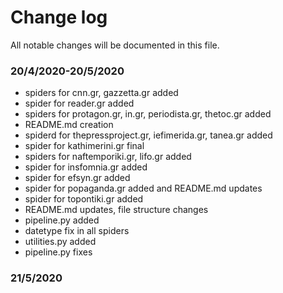 # Change log
All notable changes will be documented in this file.

### 20/4/2020-20/5/2020

- spiders for cnn.gr, gazzetta.gr added
- spider for reader.gr added
- spiders for protagon.gr, in.gr, periodista.gr, thetoc.gr added
- README.md creation
- spiderd for thepressproject.gr, iefimerida.gr, tanea.gr added
- spider for kathimerini.gr final
- spiders for naftemporiki.gr, lifo.gr added
- spider for insfomnia.gr added
- spider for efsyn.gr added
- spider for popaganda.gr added and README.md updates
- spider for topontiki.gr added
- README.md updates, file structure changes
- pipeline.py added
- datetype fix in all spiders
- utilities.py added
- pipeline.py fixes

### 21/5/2020
